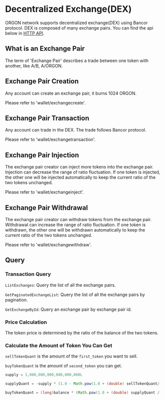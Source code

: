 # Decentralized Exchange(DEX)

ORGON network supports decentralized exchange(DEX) using Bancor protocol. DEX is composed of many exchange pairs. You can find the api below in [HTTP API](../api/http.md).

## What is an Exchange Pair

The term of 'Exchange Pair' describes a trade between one token with another, like A/B, A/ORGON.

## Exchange Pair Creation

Any account can create an exchange pair, it burns 1024 ORGON.

Please refer to 'wallet/exchangecreate'.

## Exchange Pair Transaction

Any account can trade in the DEX. The trade follows Bancor protocol.

Please refer to 'wallet/exchangetransaction'.

## Exchange Pair Injection

The exchange pair creator can inject more tokens into the exchange pair. Injection can decrease the range of ratio fluctuation. If one token is injected, the other one will be injected automatically to keep the current ratio of the two tokens unchanged.

Please refer to 'wallet/exchangeinject'.

## Exchange Pair Withdrawal

The exchange pair creator can withdraw tokens from the exchange pair. Withdrawal can increase the range of ratio fluctuation. If one token is withdrawn, the other one will be withdrawn automatically to keep the current ratio of the two tokens unchanged.

Please refer to 'wallet/exchangewithdraw'.

## Query

### Transaction Query

`ListExchanges`: Query the list of all the exchange pairs.

`GetPaginatedExchangeList`: Query the list of all the exchange pairs by pagination.

`GetExchangeById`: Query an exchange pair by exchange pair id.

### Price Calculation

The token price is determined by the ratio of the balance of the two tokens.

### Calculate the Amount of Token You Can Get

`sellTokenQuant` is the amount of the `first_token` you want to sell.

`buyTokenQuant` is the amount of `second_token` you can get.

```java
supply = 1,000,000,000,000,000,000L

supplyQuant = -supply * (1.0 - Math.pow(1.0 + (double) sellTokenQuant/(firstTokenBalance + sellTokenQuant, 0.0005))

buyTokenQuant = (long)balance * (Math.pow(1.0 + (double) supplyQuant / supply, 2000.0) - 1.0)
```
